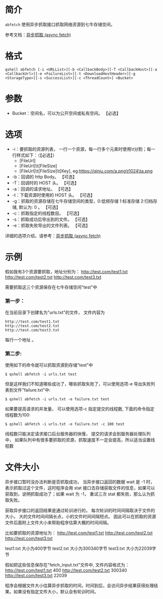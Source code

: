 # 简介
`abfetch` 使用异步抓取接口抓取网络资源到七牛存储空间。

参考文档：[异步抓取 (async fetch)](https://developer.qiniu.com/kodo/api/4097/asynch-fetch)

# 格式
```
qshell abfetch [-i <URLList>][-b <CallbackBody>][-T <CallbackHost>][-a <CallbackUrl>][-e <FailureList>][-t <DownloadHostHeader>][-g <StorageType>][-s <SuccessList>][-c <ThreadCount>] <Bucket>
```

# 参数
- Bucket：空间名，可以为公开空间或私有空间。 【必选】

# 选项
- -i：要抓取的资源列表， 一行一个资源，每一行多个元素时使用\t分割；每一行样式如下：（【必选】）
  - [FileUrl]
  - [FileUrl]\t[FileSize] 
  - [FileUrl]\t[FileSize]\t[Key], eg:https://qiniu.com/a.png\t1024\ta.png                                       
- -b：回调的 http Body。 【可选】          
- -T：回调时的 HOST 头。 【可选】
- -a：回调的请求地址。 【可选】
- -t：下载资源时使用的 HOST 头。 【可选】
- -g：抓取的资源存储在七牛存储空间的类型，0:低频存储 1:标准存储 2:归档存储, 默认为: 0 。 【可选】
- -c：抓取指定的线程数目。 【可选】
- -s：抓取成功后导出到的文件。 【可选】
- -e：抓取失败导出的文件列表。 【可选】

详细的选项介绍，请参考：[异步抓取 (async fetch)](https://developer.qiniu.com/kodo/api/4097/asynch-fetch)

# 示例
假如我有3个资源要抓取，地址分别为：
http://test.com/test1.txt
http://test.com/test2.txt
http://test.com/test3.txt

需要抓取这三个资源保存在七牛存储空间"test"中

### 第一步：
在当前目录下创建名为"urls.txt"的文件， 文件内容为
```
http://test.com/test1.txt
http://test.com/test2.txt
http://test.com/test3.txt
```
每行一个地址 。

### 第二步:
使用如下的命令就可以抓取资源到存储"test"中
```
$ qshell abfetch -i urls.txt test
```

但是这样我们不知道哪些成功了，哪些抓取失败了，可以使用选项-e 导出失败列表到文件"failure.txt"中:
```
$ qshell abfetch -i urls.txt -e failure.txt test
```

如果要提高请求的并发量， 可以使用选项-c 指定提交的线程数, 下面的命令指定线程数为100:
```
$ qshell abfetch -i urls.txt -e failure.txt -c 100 test
```
线程数只能决定请求接口后台服务器的快慢， 提交的请求会到服务器处理队列中， 如果队列中有很多要抓取的资源，抓取速度不一定会提高，所以适当设置线程数

# 文件大小
异步接口暂时没办法判断是否抓取成功， 当异步接口返回的数据 wait 是 -1 时，表示抓取过这个文件，这时程序会用 stat 接口去存储获取文件的信息，如果可以获取到，说明抓取成功了；如果 wait 为 -1， 重试三次 stat 都失败，那么认为抓取失败。

获取异步接口的返回结果是通过轮训进行的， 每次轮训的时间间隔取决于文件的大小， 大的文件时间间隔长点，小的文件时间间隔短点。
因此可以在抓取的资源文件后面附上文件大小来帮助程序估算大概的时间间隔。

比如要抓取的资源地址为：
http://test.com/test1.txt
http://test.com/test2.txt
http://test.com/test3.txt

test1.txt 大小为400字节
test2.txt 大小为300340字节
test3.txt 大小为22039字节

假如把这些信息保存在"fetch_input.txt"文件中, 文件内容格式为：
http://test.com/test1.txt    400
http://test.com/test2.txt    300340
http://test.com/test3.txt    22039

程序会根据文件大小估算异步抓取的时间，时间到后，会访问异步结果获得处理结果。如果没有指定文件大小，默认会有轮训时间。
